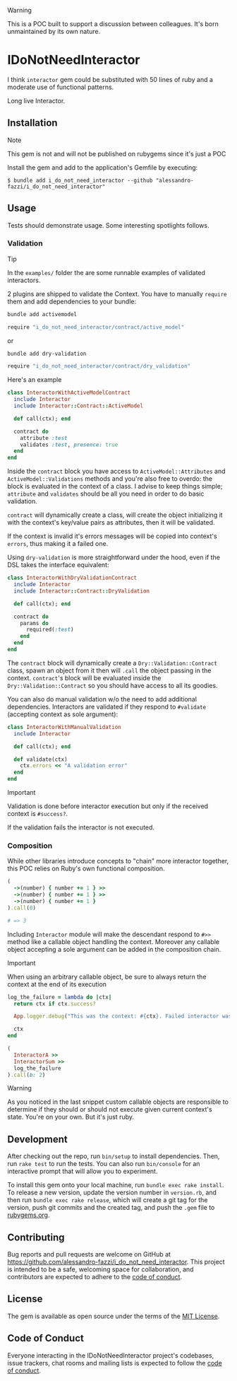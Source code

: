 > [!WARNING]
> This is a POC built to support a discussion between colleagues.
> It's born unmaintained by its own nature.

# IDoNotNeedInteractor

I think `interactor` gem could be substituted with 50 lines of ruby and a moderate use of functional patterns.

Long live Interactor.

## Installation

> [!NOTE]
> This gem is not and will not be published on rubygems since it's just a POC

Install the gem and add to the application's Gemfile by executing:

    $ bundle add i_do_not_need_interactor --github "alessandro-fazzi/i_do_not_need_interactor"

## Usage

Tests should demonstrate usage. Some interesting spotlights follows.

### Validation

> [!TIP]
> In the `examples/` folder the are some runnable examples of validated interactors.

2 plugins are shipped to validate the Context. You have to manually
`require` them and add dependencies to your bundle:

```bash
bundle add activemodel

require "i_do_not_need_interactor/contract/active_model"
```

or

```bash
bundle add dry-validation

require "i_do_not_need_interactor/contract/dry_validation"
```

Here's an example

```ruby
class InteractorWithActiveModelContract
  include Interactor
  include Interactor::Contract::ActiveModel

  def call(ctx); end

  contract do
    attribute :test
    validates :test, presence: true
  end
end
```

Inside the `contract` block you have access to `ActiveModel::Attributes` and
`ActiveModel::Validations` methods and you're also free to overdo: the block is
evaluated in the context of a class. I advise to keep things simple; `attribute`
and `validates` should be all you need in order to do basic validation.

`contract` will dynamically create a class, will create the object initializing
it with the context's key/value pairs as attributes, then it will be validated.

If the context is invalid it's errors messages will be copied into context's
`errors`, thus making it a failed one.

Using `dry-validation` is more straightforward under the hood, even if the DSL
takes the interface equivalent:

```ruby
class InteractorWithDryValidationContract
  include Interactor
  include Interactor::Contract::DryValidation

  def call(ctx); end

  contract do
    params do
      required(:test)
    end
  end
end
```

The `contract` block will dynamically create a `Dry::Validation::Contract` class,
spawn an object from it then will `.call` the object passing in the context.
`contract`'s block will be evaluated inside the `Dry::Validation::Contract` so
you should have access to all its goodies.

You can also do manual validation w/o the need to add additional dependencies.
Interactors are validated if they respond to `#validate` (accepting context as sole
argument):

```ruby
class InteractorWithManualValidation
  include Interactor

  def call(ctx); end

  def validate(ctx)
    ctx.errors << "A validation error"
  end
end
```

> [!IMPORTANT]
> Validation is done before interactor execution but only if the received context
> is `#success?`.
>
> If the validation fails the interactor is not executed.

### Composition

While other libraries introduce concepts to "chain" more interactor together, this
POC relies on Ruby's own functional composition.

```ruby
(
  ->(number) { number += 1 } >>
  ->(number) { number += 1 } >>
  ->(number) { number += 1 }
).call(0)

# => 3
```

Including `Interactor` module will make the descendant respond to `#>>` method like
a callable object handling the context. Moreover any callable object accepting a sole argument can be added in the composition chain.

> [!IMPORTANT]
> When using an arbitrary callable object, be sure to always return the context at the
> end of its execution

```ruby
log_the_failure = lambda do |ctx|
  return ctx if ctx.success?

  App.logger.debug("This was the context: #{ctx}. Failed interactor was: #{ctx.failed}")

  ctx
end

(
  InteractorA >>
  InteractorSum >>
  log_the_failure
).call(b: 2)
```

> [!WARNING]
> As you noticed in the last snippet custom callable objects are responsible to determine
> if they should or should not execute given current context's state.
> You're on your own. But it's just ruby.

## Development

After checking out the repo, run `bin/setup` to install dependencies. Then, run `rake test` to run the tests. You can also run `bin/console` for an interactive prompt that will allow you to experiment.

To install this gem onto your local machine, run `bundle exec rake install`. To release a new version, update the version number in `version.rb`, and then run `bundle exec rake release`, which will create a git tag for the version, push git commits and the created tag, and push the `.gem` file to [rubygems.org](https://rubygems.org).

## Contributing

Bug reports and pull requests are welcome on GitHub at https://github.com/alessandro-fazzi/i_do_not_need_interactor. This project is intended to be a safe, welcoming space for collaboration, and contributors are expected to adhere to the [code of conduct](https://github.com/alessandro-fazzi/i_do_not_need_interactor/blob/main/CODE_OF_CONDUCT.md).

## License

The gem is available as open source under the terms of the [MIT License](https://opensource.org/licenses/MIT).

## Code of Conduct

Everyone interacting in the IDoNotNeedInteractor project's codebases, issue trackers, chat rooms and mailing lists is expected to follow the [code of conduct](https://github.com/alessandro-fazzi/i_do_not_need_interactor/blob/main/CODE_OF_CONDUCT.md).
